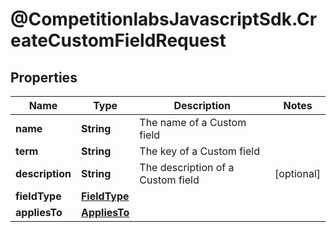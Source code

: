 # @CompetitionlabsJavascriptSdk.CreateCustomFieldRequest

## Properties

Name | Type | Description | Notes
------------ | ------------- | ------------- | -------------
**name** | **String** | The name of a Custom field | 
**term** | **String** | The key of a Custom field | 
**description** | **String** | The description of a Custom field | [optional] 
**fieldType** | [**FieldType**](docs/FieldType.md) |  | 
**appliesTo** | [**AppliesTo**](docs/AppliesTo.md) |  | 


